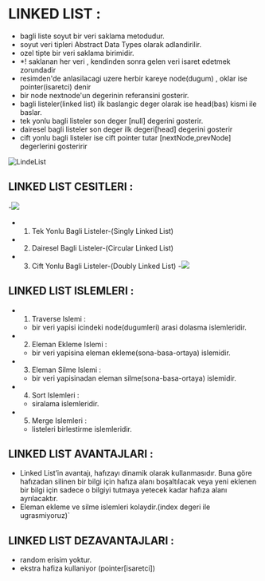 # LINKED LIST :
- bagli liste soyut bir veri saklama metodudur.
- soyut veri tipleri Abstract Data Types olarak adlandirilir.
- ozel tipte bir veri saklama birimidir.
- *! saklanan her veri , kendinden sonra gelen veri isaret edetmek zorundadir
- resimden'de anlasilacagi uzere herbir kareye node(dugum) , oklar ise pointer(isaretci) denir
- bir node nextnode'un degerinin referansini gosterir.
- bagli listeler(linked list) ilk baslangic deger olarak ise head(bas) kismi ile baslar.
- tek yonlu bagli listeler son deger [null] degerini gosterir.
- dairesel bagli listeler son deger ilk degeri[head] degerini gosterir
- cift yonlu bagli listeler ise cift pointer tutar [nextNode,prevNode] degerlerini gosteririr

![LindeList](https://i1.wp.com/gokhan-gokalp.com/wp-content/uploads/2015/06/singly.jpeg?ssl=1])

## LINKED LIST CESITLERI :
   -![](http://www.bilgisayarkavramlari.com/wp-content/uploads/050911_1332_BalListel1.png)
  - 1. Tek Yonlu Bagli Listeler-(Singly Linked List)
  - 2. Dairesel Bagli Listeler-(Circular Linked List)
  - 3. Cift Yonlu Bagli Listeler-(Doubly Linked List)
      -![](http://bilgisayarkavramlari.com/wp-content/uploads/2007/05/doublylinkedlist.png) 

## LINKED LIST ISLEMLERI :

  - 1. Traverse Islemi :
    - bir veri yapisi icindeki node(dugumleri) arasi dolasma islemleridir.
  - 2. Eleman Ekleme Islemi :
    - bir veri yapisina eleman ekleme(sona-basa-ortaya) islemidir.
  - 3. Eleman Silme Islemi :
    - bir veri yapisinadan eleman silme(sona-basa-ortaya) islemidir.
  - 4. Sort Islemleri :
    - siralama islemleridir.
  - 5. Merge Islemleri :
    - listeleri birlestirme islemleridir.

## LINKED LIST AVANTAJLARI :

  - Linked List’in avantajı, hafızayı dinamik olarak kullanmasıdır. Buna göre hafızadan silinen bir bilgi için hafıza alanı boşaltılacak veya yeni eklenen bir bilgi için sadece o bilgiyi tutmaya yetecek kadar hafıza alanı ayrılacaktır.
  - Eleman ekleme ve silme islemleri kolaydir.(index degeri ile ugrasmiyoruz)`

## LINKED LIST DEZAVANTAJLARI :
  - random erisim yoktur.
  - ekstra hafiza kullaniyor (pointer[isaretci])
